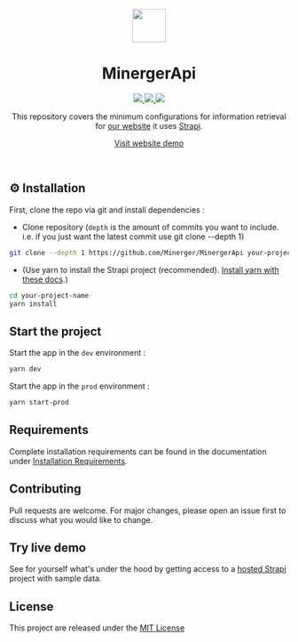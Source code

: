 
<p align="center">
    <a href="https://minerger.fr">
        <img width="60px" src="https://minerger.vercel.app/images/minerger.svg" />
    </a>
</p>
    
<h1 align="center">MinergerApi</h1>

<p align="center">
    <a href="https://github.com/Minerger/MinergerApi/actions/workflowcodeql-analysis.yml">
        <img src="https://github.com/Minerger/MinergerApi/actions/workflows/codeql-analysis.yml/badge.svg">
    </a>
    <a href="https://github.com/Minerger/MinergerApi/actions/workflows/build.yml">
        <img src="https://github.com/Minerger/MinergerApi/actions/workflows/build.yml/badge.svg">
    </a>
    <a href="https://discord.gg/qDY2epj">
        <img src="https://img.shields.io/badge/chat-on%20discord-7289DA.svg">
    </a>
</p>

<p align="center">This repository covers the minimum configurations for information retrieval for <a href="https://minerger.fr">our website</a> it uses <a href="https://github.com/strapi/strapi">Strapi</a>.
</p>
<p align="center">
    <a href="https://minerger-api.herokuapp.com">Visit website demo</a>
</p>
<br>

## ⚙️ Installation

First, clone the repo via git and install dependencies :

- Clone repository (`depth` is the amount of commits you want to include. i.e. if you just want the latest commit use git clone --depth 1)
```bash
git clone --depth 1 https://github.com/Minerger/MinergerApi your-project-name
```

- (Use yarn to install the Strapi project (recommended). [Install yarn with these docs](https://classic.yarnpkg.com/en/docs/install/).) 

```bash
cd your-project-name
yarn install
```
## Start the project

Start the app in the `dev` environment :
```bash
yarn dev
```

Start the app in the `prod` environment :
```bash
yarn start-prod
```

## Requirements
Complete installation requirements can be found in the documentation under [Installation Requirements](https://strapi.io/documentation/developer-docs/latest/installation/cli.html#step-1-make-sure-requirements-are-met).

## Contributing
Pull requests are welcome. For major changes, please open an issue first to discuss what you would like to change.

## Try live demo

See for yourself what's under the hood by getting access to a [hosted Strapi](https://minerger-api.herokuapp.com/) project with sample data.

## License
This project are released under the [MIT License](https://github.com/Minerger/MinergerApi/blob/main/LICENSE.md)